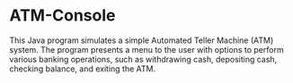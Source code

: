 # ATM-Console
This Java program simulates a simple Automated Teller Machine (ATM) system. The program presents a menu to the user with options to perform various banking operations, such as withdrawing cash, depositing cash, checking balance, and exiting the ATM.
